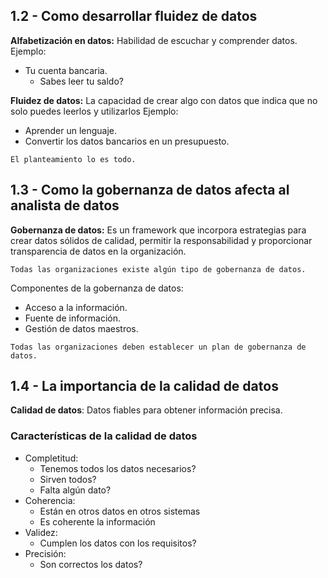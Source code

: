 
## 1.2 - Como desarrollar fluidez de datos

**Alfabetización en datos:** Habilidad de escuchar y comprender datos.
Ejemplo:
- Tu cuenta bancaria.
	- Sabes leer tu saldo?

**Fluidez de datos:** La capacidad de crear algo con datos que indica que no solo puedes leerlos y utilizarlos
Ejemplo:
- Aprender un lenguaje.
- Convertir los datos bancarios en un presupuesto.

```
El planteamiento lo es todo.
```

## 1.3 - Como la gobernanza de datos afecta al analista de datos

**Gobernanza de datos:**
Es un framework que incorpora estrategias para crear datos sólidos de calidad, permitir la responsabilidad y proporcionar transparencia de datos en la organización.

```
Todas las organizaciones existe algún tipo de gobernanza de datos.
```

Componentes de la gobernanza de datos:
- Acceso a la información.
- Fuente de información.
- Gestión de datos maestros.

```
Todas las organizaciones deben establecer un plan de gobernanza de datos.
```

## 1.4 - La importancia de la calidad de datos

**Calidad de datos**: Datos fiables para obtener información precisa.

### Características de la calidad de datos
- Completitud: 
	- Tenemos todos los datos necesarios?
	- Sirven todos?
	- Falta algún dato?
- Coherencia:
	- Están en otros datos en otros sistemas
	- Es coherente la información
- Validez:
	- Cumplen los datos con los requisitos?
- Precisión:
	- Son correctos los datos?
